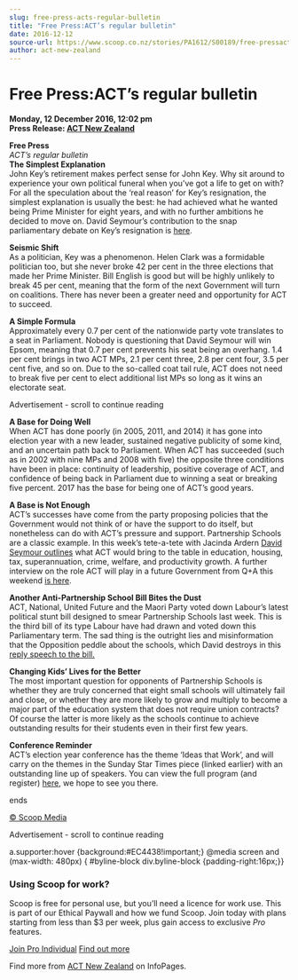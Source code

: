 ```yaml
---
slug: free-press-acts-regular-bulletin
title: "Free Press:ACT’s regular bulletin"
date: 2016-12-12
source-url: https://www.scoop.co.nz/stories/PA1612/S00189/free-pressacts-regular-bulletin.htm
author: act-new-zealand
---
```

Free Press:ACT’s regular bulletin
=================================

**Monday, 12 December 2016, 12:02 pm**  
**Press Release: [ACT New Zealand](https://info.scoop.co.nz/ACT_New_Zealand)**

**Free Press**  
_ACT’s regular bulletin_  
**The Simplest Explanation**  
John Key’s retirement makes perfect sense for John Key. Why sit around to experience your own political funeral when you’ve got a life to get on with? For all the speculation about the ‘real reason’ for Key’s resignation, the simplest explanation is usually the best: he had achieved what he wanted being Prime Minister for eight years, and with no further ambitions he decided to move on. David Seymour’s contribution to the snap parliamentary debate on Key’s resignation is [here](http://www.act.org.nz/sites/all/modules/civicrm/extern/url.php?u=14928&qid=3794361).

**Seismic Shift**  
As a politician, Key was a phenomenon. Helen Clark was a formidable politician too, but she never broke 42 per cent in the three elections that made her Prime Minister. Bill English is good but will be highly unlikely to break 45 per cent, meaning that the form of the next Government will turn on coalitions. There has never been a greater need and opportunity for ACT to succeed.

**A Simple Formula**  
Approximately every 0.7 per cent of the nationwide party vote translates to a seat in Parliament. Nobody is questioning that David Seymour will win Epsom, meaning that 0.7 per cent prevents his seat being an overhang. 1.4 per cent brings in two ACT MPs, 2.1 per cent three, 2.8 per cent four, 3.5 per cent five, and so on. Due to the so-called coat tail rule, ACT does not need to break five per cent to elect additional list MPs so long as it wins an electorate seat.

Advertisement - scroll to continue reading





**A Base for Doing Well**  
When ACT has done poorly (in 2005, 2011, and 2014) it has gone into election year with a new leader, sustained negative publicity of some kind, and an uncertain path back to Parliament. When ACT has succeeded (such as in 2002 with nine MPs and 2008 with five) the opposite three conditions have been in place: continuity of leadership, positive coverage of ACT, and confidence of being back in Parliament due to winning a seat or breaking five percent. 2017 has the base for being one of ACT’s good years.

**A Base is Not Enough**  
ACT’s successes have come from the party proposing policies that the Government would not think of or have the support to do itself, but nonetheless can do with ACT’s pressure and support. Partnership Schools are a classic example. In this week’s tete-a-tete with Jacinda Ardern [David Seymour outlines](http://www.act.org.nz/sites/all/modules/civicrm/extern/url.php?u=14929&qid=3794361) what ACT would bring to the table in education, housing, tax, superannuation, crime, welfare, and productivity growth. A further interview on the role ACT will play in a future Government from Q+A this weekend [is here](http://www.act.org.nz/sites/all/modules/civicrm/extern/url.php?u=14930&qid=3794361).

**Another Anti-Partnership School Bill Bites the Dust**  
ACT, National, United Future and the Maori Party voted down Labour’s latest political stunt bill designed to smear Partnership Schools last week. This is the third bill of its type Labour have had drawn and voted down this Parliamentary term. The sad thing is the outright lies and misinformation that the Opposition peddle about the schools, which David destroys in this [reply speech to the bill.](http://www.act.org.nz/sites/all/modules/civicrm/extern/url.php?u=14931&qid=3794361)

**Changing Kids’ Lives for the Better**  
The most important question for opponents of Partnership Schools is whether they are truly concerned that eight small schools will ultimately fail and close, or whether they are more likely to grow and multiply to become a major part of the education system that does not require union contracts? Of course the latter is more likely as the schools continue to achieve outstanding results for their students even in their first few years.

**Conference Reminder**  
ACT’s election year conference has the theme ‘Ideas that Work’, and will carry on the themes in the Sunday Star Times piece (linked earlier) with an outstanding line up of speakers. You can view the full program (and register) [here](http://www.act.org.nz/sites/all/modules/civicrm/extern/url.php?u=14932&qid=3794361), we hope to see you there.  

ends

[© Scoop Media](http://www.scoop.co.nz/about/terms.html)  

Advertisement - scroll to continue reading



a.supporter:hover {background:#EC4438!important;} @media screen and (max-width: 480px) { #byline-block div.byline-block {padding-right:16px;}}

### Using Scoop for work?

Scoop is free for personal use, but you’ll need a licence for work use. This is part of our Ethical Paywall and how we fund Scoop. Join today with plans starting from less than $3 per week, plus gain access to exclusive _Pro_ features.  
  
[Join Pro Individual](https://pro.scoop.co.nz/Individual/?from=ProIn24) [Find out more](https://pro.scoop.co.nz/using-scoop-for-work/?from=ProIn24)

Find more from [ACT New Zealand](https://info.scoop.co.nz/ACT_New_Zealand) on InfoPages.